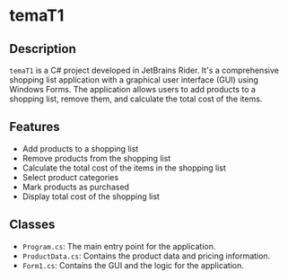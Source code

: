 # temaT1

## Description

`temaT1` is a C# project developed in JetBrains Rider. It's a comprehensive shopping list application with a graphical user interface (GUI) using Windows Forms. The application allows users to add products to a shopping list, remove them, and calculate the total cost of the items.

## Features

- Add products to a shopping list
- Remove products from the shopping list
- Calculate the total cost of the items in the shopping list
- Select product categories
- Mark products as purchased
- Display total cost of the shopping list

## Classes

- `Program.cs`: The main entry point for the application.
- `ProductData.cs`: Contains the product data and pricing information.
- `Form1.cs`: Contains the GUI and the logic for the application.